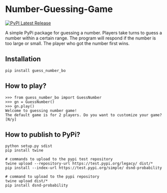 # Number-Guessing-Game
[![PyPI Latest Release](https://img.shields.io/pypi/v/pandas.svg)](https://pypi.org/project/guess-number-bo/)

A simple PyPi package for guessing a number. Players take turns to guess a number within a certain range. The program will respond if the number is too large or small. The player who got the number first wins. 

## Installation

``` 
pip install guess_number_bo
```

## How to play?

```
>>> from guess_number_bo import GuessNumber
>>> gn = GuessNumber()                     
>>> gn.play()
Welcome to guessing number game!
The default game is for 2 players. Do you want to customize your game? [N/y]

```

## How to publish to PyPi?

```
python setup.py sdist
pip install twine

# commands to upload to the pypi test repository
twine upload --repository-url https://test.pypi.org/legacy/ dist/*
pip install --index-url https://test.pypi.org/simple/ dsnd-probability

# command to upload to the pypi repository
twine upload dist/*
pip install dsnd-probability
```